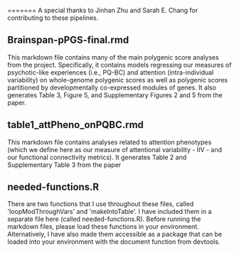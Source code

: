 =======
A special thanks to Jinhan Zhu and Sarah E. Chang for contributing to these pipelines.

## Brainspan-pPGS-final.rmd
This markdown file contains many of the main polygenic score analyses from the project. Specifically, it contains models regressing our measures of psychotic-like experiences (i.e., PQ-BC) and attention (intra-individual variability) on whole-genome polygenic scores as well as polygenic scores partitioned by developmentally co-expressed modules of genes. It also generates Table 3, Figure 5, and Supplementary Figures 2 and 5 from the paper.

## table1_attPheno_onPQBC.rmd
This markdown file contains analyses related to attention phenotypes (which we define here as our measure of attentional variability - IIV - and our functional connectivity metrics). It generates Table 2 and Supplementary Table 3 from the paper

## needed-functions.R
There are two functions that I use throughout these files, called 'loopModThroughVars' and 'makeIntoTable'. I have included them in a separate file here (called needed-functions.R). Before running the markdown files, please load these functions in your environment. Alternatively, I have also made them accessible as a package that can be loaded into your environment with the document function from devtools. 
